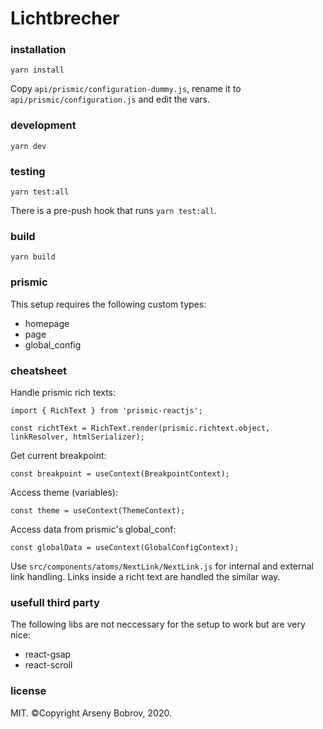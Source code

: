 # Lichtbrecher

### installation
```yarn install```

Copy ```api/prismic/configuration-dummy.js```, rename it to ```api/prismic/configuration.js``` and edit the vars.


### development
```yarn dev```


### testing
```yarn test:all```

There is a pre-push hook that runs ```yarn test:all```.


### build
```yarn build```


### prismic
This setup requires the following custom types:

- homepage
- page
- global_config


### cheatsheet
Handle prismic rich texts:

```import { RichText } from 'prismic-reactjs';```

```const richtText = RichText.render(prismic.richtext.object, linkResolver, htmlSerializer);```

Get current breakpoint:

```const breakpoint = useContext(BreakpointContext);```

Access theme (variables):

```const theme = useContext(ThemeContext);```

Access data from prismic's global_conf:

```const globalData = useContext(GlobalConfigContext);```

Use ```src/components/atoms/NextLink/NextLink.js``` for internal and external link handling.
Links inside a richt text are handled the similar way.


### usefull third party
The following libs are not neccessary for the setup to work but are very nice:

- react-gsap
- react-scroll


### license
MIT. ©Copyright Arseny Bobrov, 2020.
